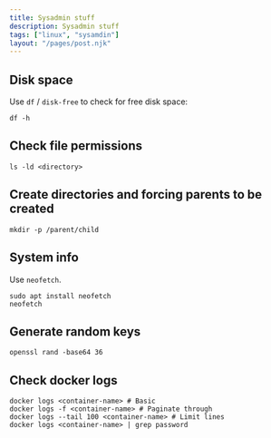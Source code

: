 ```yaml
---
title: Sysadmin stuff
description: Sysadmin stuff 
tags: ["linux", "sysamdin"]
layout: "/pages/post.njk"
---
```


## Disk space

Use `df` / `disk-free` to check for free disk space:

```console
df -h
```

## Check file permissions

```console
ls -ld <directory>
```

## Create directories and forcing parents to be created

```console
mkdir -p /parent/child
```

## System info

Use `neofetch`.

```console
sudo apt install neofetch
neofetch
```

## Generate random keys

```console
openssl rand -base64 36
```

## Check docker logs

```
docker logs <container-name> # Basic
docker logs -f <container-name> # Paginate through
docker logs --tail 100 <container-name> # Limit lines
docker logs <container-name> | grep password
```
